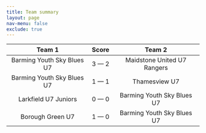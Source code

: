 ```yaml
---
title: Team summary
layout: page
nav-menu: false
exclude: true
---
```




|           Team 1           |    Score    |           Team 2            |
|:--------------------------:|:-----------:|:---------------------------:|
| Barming Youth Sky Blues U7 | 3 &mdash; 2 | Maidstone United U7 Rangers |
| Barming Youth Sky Blues U7 | 1 &mdash; 1 |        Thamesview U7        |
|    Larkfield U7 Juniors    | 0 &mdash; 0 | Barming Youth Sky Blues U7  |
|      Borough Green U7      | 1 &mdash; 0 | Barming Youth Sky Blues U7  |

 <br /><br /><br />